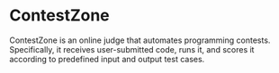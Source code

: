 ContestZone
===========
ContestZone is an online judge that automates programming contests. Specifically, it receives user-submitted code, runs it, and scores it according to predefined input and output test cases.
